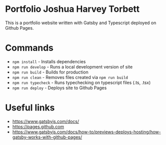 # Portfolio Joshua Harvey Torbett

This is a portfolio website written with Gatsby and Typescript deployed on Github Pages.

# Commands

- `npm install` - Installs dependencies
- `npm run develop` - Runs a local development version of site
- `npm run build` - Builds for production
- `npm run clean` - Removes files created via `npm run build`
- `npm run typecheck` - Runs typechecking on typescript files (.ts, .tsx)
- `npm run deploy` - Deploys site to Github Pages

# Useful links

- https://www.gatsbyjs.com/docs/
- https://pages.github.com
- https://www.gatsbyjs.com/docs/how-to/previews-deploys-hosting/how-gatsby-works-with-github-pages/
